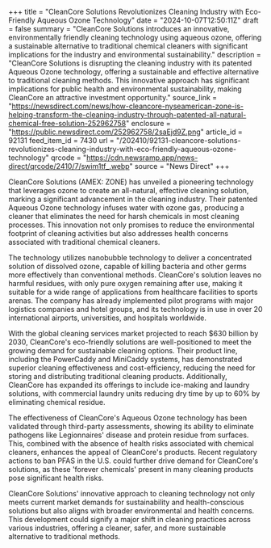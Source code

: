 +++
title = "CleanCore Solutions Revolutionizes Cleaning Industry with Eco-Friendly Aqueous Ozone Technology"
date = "2024-10-07T12:50:11Z"
draft = false
summary = "CleanCore Solutions introduces an innovative, environmentally friendly cleaning technology using aqueous ozone, offering a sustainable alternative to traditional chemical cleaners with significant implications for the industry and environmental sustainability."
description = "CleanCore Solutions is disrupting the cleaning industry with its patented Aqueous Ozone technology, offering a sustainable and effective alternative to traditional cleaning methods. This innovative approach has significant implications for public health and environmental sustainability, making CleanCore an attractive investment opportunity."
source_link = "https://newsdirect.com/news/how-cleancore-nyseamerican-zone-is-helping-transform-the-cleaning-industry-through-patented-all-natural-chemical-free-solution-252962758"
enclosure = "https://public.newsdirect.com/252962758/2saEjd9Z.png"
article_id = 92131
feed_item_id = 7430
url = "/202410/92131-cleancore-solutions-revolutionizes-cleaning-industry-with-eco-friendly-aqueous-ozone-technology"
qrcode = "https://cdn.newsramp.app/news-direct/qrcode/2410/7/swim1tf_.webp"
source = "News Direct"
+++

<p>CleanCore Solutions (AMEX: ZONE) has unveiled a pioneering technology that leverages ozone to create an all-natural, effective cleaning solution, marking a significant advancement in the cleaning industry. Their patented Aqueous Ozone technology infuses water with ozone gas, producing a cleaner that eliminates the need for harsh chemicals in most cleaning processes. This innovation not only promises to reduce the environmental footprint of cleaning activities but also addresses health concerns associated with traditional chemical cleaners.</p><p>The technology utilizes nanobubble technology to deliver a concentrated solution of dissolved ozone, capable of killing bacteria and other germs more effectively than conventional methods. CleanCore's solution leaves no harmful residues, with only pure oxygen remaining after use, making it suitable for a wide range of applications from healthcare facilities to sports arenas. The company has already implemented pilot programs with major logistics companies and hotel groups, and its technology is in use in over 20 international airports, universities, and hospitals worldwide.</p><p>With the global cleaning services market projected to reach $630 billion by 2030, CleanCore's eco-friendly solutions are well-positioned to meet the growing demand for sustainable cleaning options. Their product line, including the PowerCaddy and MiniCaddy systems, has demonstrated superior cleaning effectiveness and cost-efficiency, reducing the need for storing and distributing traditional cleaning products. Additionally, CleanCore has expanded its offerings to include ice-making and laundry solutions, with commercial laundry units reducing dry time by up to 60% by eliminating chemical residue.</p><p>The effectiveness of CleanCore's Aqueous Ozone technology has been validated through third-party assessments, showing its ability to eliminate pathogens like Legionnaires' disease and protein residue from surfaces. This, combined with the absence of health risks associated with chemical cleaners, enhances the appeal of CleanCore's products. Recent regulatory actions to ban PFAS in the U.S. could further drive demand for CleanCore's solutions, as these 'forever chemicals' present in many cleaning products pose significant health risks.</p><p>CleanCore Solutions' innovative approach to cleaning technology not only meets current market demands for sustainability and health-conscious solutions but also aligns with broader environmental and health concerns. This development could signify a major shift in cleaning practices across various industries, offering a cleaner, safer, and more sustainable alternative to traditional methods.</p>